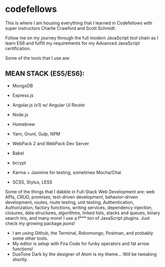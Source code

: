 # codefellows

This is where I am housing everything that I learned in Codefellows with super instructors Charlie Crawford and Scott Schmidt.

Follow me on my journey through the full modern JavaScript tool chain as I learn ES6 and fulfill my requirements for my Advanced JavaScript certification.

Some of the tools that I use are:

MEAN STACK (ES5/ES6):
---
- MongoDB
- Express.js
- Angular.js (v1) w/ Angular UI Router
- Node.js

- Homebrew
- Yarn, Grunt, Gulp, NPM
- WebPack 2 and WebPack Dev Server
- Babel
- bcrypt
- Karma + Jasmine for testing, sometimes Mocha/Chai
- SCSS, Stylus, LESS

Some of the things that I dabble in Full-Stack Web Development are: web APIs, CRUD, promises, test-driven development, behavior-driven development, routes, route testing, unit testing, Authentication, Authorization, factory functions, writing services, dependency injection, closures, data structures, algorithms, linked lists, stacks and queues, binary search tris, and many more! I use a f*** ton of JavaScript plugins. Just check my growing package.jsons!

- I am using Github, the Terminal, Robomongo, Postman, and probably some other tools.
- My editor is setup with Fira Code for funky operators and fat arrow functions!
- DuoTone Dark by the designer of Atom is my theme... Will be tweaking shortly.
